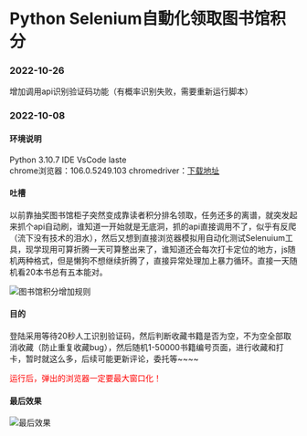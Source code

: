 ### 

### 

# Python Selenium自動化领取图书馆积分

### 2022-10-26

增加调用api识别验证码功能（有概率识别失败，需要重新运行脚本）

### 2022-10-08

#### 环境说明

Python 3.10.7
IDE VsCode laste  
chrome浏览器：106.0.5249.103
chromedriver：[下载地址](http://chromedriver.storage.googleapis.com/index.html)

#### 吐槽

以前靠抽奖图书馆柜子突然变成靠读者积分排名领取，任务还多的离谱，就突发起来抓个api自动刷，谁知道一开始就是无底洞，抓的api直接调用不了，似乎有反爬（流下没有技术的泪水），然后又想到直接浏览器模拟用自动化测试Selenuium工具，现学现用可算折腾一天可算整出来了，谁知道还会每次打卡定位的地方，js随机两种格式，但是懒狗不想继续折腾了，直接异常处理加上暴力循环。直接一天随机看20本书总有五本能对。

![图书馆积分增加规则](https://cos.zinzin.cc//images_1/chrome_In8V9uYUSs.png?imageMogr2/format/webp) 

#### 目的

登陆采用等待20秒人工识别验证码，然后判断收藏书籍是否为空，不为空全部取消收藏（防止重复收藏bug），然后随机1-50000书籍编号页面，进行收藏和打卡，暂时就这么多，后续可能更新评论，委托等~~~~

<font color="red">运行后，弹出的浏览器一定要最大窗口化！</font>

#### 最后效果

![最后效果](https://cos.zinzin.cc//images_1/Code_dLYqaj519J.gif?imageMogr2/format/webp)

#### 
